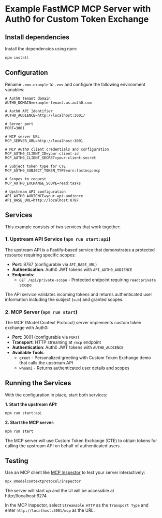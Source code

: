 # Example FastMCP MCP Server with Auth0 for Custom Token Exchange

## Install dependencies

Install the dependencies using npm:

```bash
npm install
```

## Configuration

Rename `.env.example` to `.env` and configure the following environment variables:

```
# Auth0 tenant domain
AUTH0_DOMAIN=example-tenant.us.auth0.com

# Auth0 API Identifier
AUTH0_AUDIENCE=http://localhost:3001/

# Server port
PORT=3001

# MCP server URL
MCP_SERVER_URL=http://localhost:3001

# MCP Auth0 client credentials and configuration
MCP_AUTH0_CLIENT_ID=your-client-id
MCP_AUTH0_CLIENT_SECRET=your-client-secret

# Subject token type for CTE
MCP_AUTH0_SUBJECT_TOKEN_TYPE=urn:fastmcp:mcp

# Scopes to request
MCP_AUTH0_EXCHANGE_SCOPE=read:tasks

# Upstream API configuration
API_AUTH0_AUDIENCE=your-api-audience
API_BASE_URL=http://localhost:8787
```

## Services

This example consists of two services that work together:

### 1. Upstream API Service (`npm run start:api`)

The upstream API is a Fastify-based service that demonstrates a protected resource requiring specific scopes:

- **Port**: 8787 (configurable via `API_BASE_URL`)
- **Authentication**: Auth0 JWT tokens with `API_AUTH0_AUDIENCE`
- **Endpoints**:
  - `GET /api/private-scope` - Protected endpoint requiring `read:private` scope

The API service validates incoming tokens and returns authenticated user information including the subject (`sub`) and granted scopes.

### 2. MCP Server (`npm run start`)

The MCP (Model Context Protocol) server implements custom token exchange with Auth0:

- **Port**: 3001 (configurable via `PORT`)
- **Transport**: HTTP streaming at `/mcp` endpoint
- **Authentication**: Auth0 JWT tokens with `AUTH0_AUDIENCE`
- **Available Tools**:
  - `greet` - Personalized greeting with Custom Token Exchange demo that calls the upstream API
  - `whoami` - Returns authenticated user details and scopes

## Running the Services

With the configuration in place, start both services:

**1. Start the upstream API:**
```bash
npm run start:api
```

**2. Start the MCP server:**
```bash
npm run start
```

The MCP server will use Custom Token Exchange (CTE) to obtain tokens for calling the upstream API on behalf of authenticated users.

## Testing

Use an MCP client like [MCP Inspector](https://github.com/modelcontextprotocol/inspector) to test your server interactively:

```bash
npx @modelcontextprotocol/inspector
```

The server will start up and the UI will be accessible at http://localhost:6274.

In the MCP Inspector, select `Streamable HTTP` as the `Transport Type` and enter `http://localhost:3001/mcp` as the URL.
